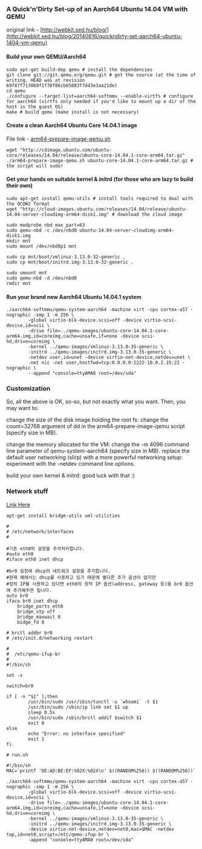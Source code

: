 ### A Quick'n'Dirty Set-up of an Aarch64 Ubuntu 14.04 VM with QEMU

original link - [http://webkit.sed.hu/blog/](http://webkit.sed.hu/blog/20140816/quickndirty-set-aarch64-ubuntu-1404-vm-qemu)

#### Build your own QEMU/Aarch64

```
sudo apt-get build-dep qemu # install the dependencies
git clone git://git.qemu.org/qemu.git # get the source (at the time of writing, HEAD was at revision 69f87f713069f1f70f86cb65883f7d43e3aa21de)
cd qemu
./configure --target-list=aarch64-softmmu --enable-virtfs # configure for aarch64 (virtfs only needed if you'd like to mount up a dir of the host in the guest OS)
make # build qemu (make install is not necessary)
```

#### Create a clean Aarch64 Ubuntu Core 14.04.1 image

File link - [arm64-prepare-image-qemu.sh](http://webkit.sed.hu/sites/webkit.sed.hu/files/arm64-prepare-image-qemu.txt)

```
wget "http://cdimage.ubuntu.com/ubuntu-core/releases/14.04/release/ubuntu-core-14.04.1-core-arm64.tar.gz"
./arm64-prepare-image-qemu.sh ubuntu-core-14.04.1-core-arm64.tar.gz # the script will sudo!
```

#### Get your hands on suitable kernel & initrd (for those who are lazy to build their own)

```
sudo apt-get install qemu-utils # install tools required to deal with the QCOW2 format
wget "http://cloud-images.ubuntu.com/releases/14.04/release/ubuntu-14.04-server-cloudimg-arm64-disk1.img" # download the cloud image
```

```
sudo modprobe nbd max_part=63
sudo qemu-nbd -c /dev/nbd0 ubuntu-14.04-server-cloudimg-arm64-disk1.img
mkdir mnt
sudo mount /dev/nbd0p1 mnt
```

```
sudo cp mnt/boot/vmlinuz-3.13.0-32-generic .
sudo cp mnt/boot/initrd.img-3.13.0-32-generic .
```

```
sudo umount mnt
sudo qemu-nbd -d /dev/nbd0
rmdir mnt
```

#### Run your brand new Aarch64 Ubuntu 14.04.1 system

```
./aarch64-softmmu/qemu-system-aarch64 -machine virt -cpu cortex-a57 -nographic -smp 1 -m 256 \
        -global virtio-blk-device.scsi=off -device virtio-scsi-device,id=scsi \
        -drive file=../qemu-images/ubuntu-core-14.04.1-core-arm64.img,id=coreimg,cache=unsafe,if=none -device scsi-hd,drive=coreimg \
        -kernel ../qemu-images/vmlinuz-3.13.0-35-generic \
        -initrd ../qemu-images/initrd.img-3.13.0-35-generic \
        -netdev user,id=unet -device virtio-net-device,netdev=unet \
        -net nic -net user,hostfwd=tcp:0.0.0.0:2222-10.0.2.15:22 -nographic \
        --append "console=ttyAMA0 root=/dev/sda"
```

### Customization

So, all the above is OK, so-so, but not exactly what you want. Then, you may want to:

change the size of the disk image holding the root fs: change the count=32768 argument of dd in the arm64-prepare-image-qemu script (specify size in MB).

change the memory allocated for the VM: change the -m 4096 command line parameter of qemu-system-aarch64 (specify size in MB).
replace the default user networking (slirp) with a more powerful networking setup: experiment with the -netdev command line options.

build your own kernel & initrd: good luck with that :)

### Network stuff

[Link Here](http://anddev.tistory.com/category/Virtualization)

``apt-get install bridge-utils uml-utilities``

```
#
# /etc/network/interfaces
#

#기존 eth0의 설정을 주석처리합니다.
#auto eth0
#iface eth0 inet dhcp 

#br0 설정에 dhcp의 네트워크 설정을 추가합니다.
#현재 예에서는 dhcp를 사용하고 있기 때문에 별다른 추가 옵션이 없지만
#정적 IP를 사용하고 있다면 eth0의 정적 IP 옵션(address, gateway 등)을 br0 옵션에 추가해주면 됩니다.
auto br0
iface br0 inet dhcp
    bridge_ports eth0
    bridge_stp off
    bridge_maxwait 0
    bidge_fd 0 
```

```
# brctl addbr br0
# /etc/init.d/networking restart
```

```
#
#  /etc/qemu-ifup-br 
#
#!/bin/sh

set -x

switch=br0

if [ -n "$1" ];then
        /usr/bin/sudo /usr/sbin/tunctl -u `whoami` -t $1
        /usr/bin/sudo /sbin/ip link set $1 up
        sleep 0.5s
        /usr/bin/sudo /sbin/brctl addif $switch $1
        exit 0
else
        echo "Error: no interface specified"
        exit 1
fi
```

```
# run.sh

#!/bin/sh
MAC=`printf 'DE:AD:BE:EF:%02X:%02X\n' $((RANDOM%256)) $((RANDOM%256))`

./aarch64-softmmu/qemu-system-aarch64 -machine virt -cpu cortex-a57 -nographic -smp 1 -m 256 \
        -global virtio-blk-device.scsi=off -device virtio-scsi-device,id=scsi \
        -drive file=../qemu-images/ubuntu-core-14.04.1-core-arm64.img,id=coreimg,cache=unsafe,if=none -device scsi-hd,drive=coreimg \
        -kernel ../qemu-images/vmlinuz-3.13.0-35-generic \
        -initrd ../qemu-images/initrd.img-3.13.0-35-generic \
        -device virtio-net-device,netdev=net0,mac=$MAC -netdev tap,id=net0,script=/etc/qemu-ifup-br \
        -append "console=ttyAMA0 root=/dev/sda"
        
```
